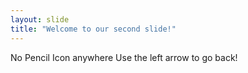 ```yaml
---
layout: slide
title: "Welcome to our second slide!"
---
```

No Pencil Icon anywhere
Use the left arrow to go back!
